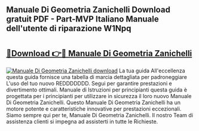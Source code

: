 ## Manuale Di Geometria Zanichelli Download gratuit PDF - Part-MVP Italiano Manuale dell'utente di riparazione W1Npq

# <h2><a href="http://dfc7pg.blite.top/?on=Manuale+Di+Geometria+Zanichelli">🔗Download 👉🔴 Manuale Di Geometria Zanichelli</a></h2>

[![Manuale Di Geometria Zanichelli download](https://i.imgur.com/lujVjoI.png)](http://dfc7pg.blite.top/?on=Manuale+Di+Geometria+Zanichelli)
La tua guida All'eccellenza questa guida fornisce una tabella di marcia dettagliata per padroneggiare L'uso del tuo nuovo REDDDDDDD. Segui per garantire prestazioni e divertimento ottimali. Manuale di Istruzioni per principianti questa guida è progettata per i principianti per utilizzare in sicurezza il loro nuovo Manuale Di Geometria Zanichelli. Questo Manuale Di Geometria Zanichelli ha un motore potente e caratteristiche innovative per prestazioni eccezionali. Siamo sempre qui per te, Manuale Di Geometria Zanichelli. Il nostro Team di assistenza clienti si impegna ad assisterti in tutte le Richieste.
